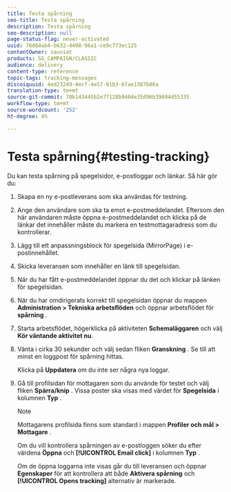 ```yaml
---
title: Testa spårning
seo-title: Testa spårning
description: Testa spårning
seo-description: null
page-status-flag: never-activated
uuid: 76d84ab4-b632-4498-96a1-ce9c773ec125
contentOwner: sauviat
products: SG_CAMPAIGN/CLASSIC
audience: delivery
content-type: reference
topic-tags: tracking-messages
discoiquuid: 4ed23249-4ecf-4e57-91b3-6fae1387bd6a
translation-type: tm+mt
source-git-commit: 70b143445b2e77128b9404e35d96b39694d55335
workflow-type: tm+mt
source-wordcount: '252'
ht-degree: 4%

---
```



# Testa spårning{#testing-tracking}

Du kan testa spårning på spegelsidor, e-postloggar och länkar. Så här gör du:

1. Skapa en ny e-postleverans som ska användas för testning.
1. Ange den användare som ska ta emot e-postmeddelandet. Eftersom den här användaren måste öppna e-postmeddelandet och klicka på de länkar det innehåller måste du markera en testmottagaradress som du kontrollerar.
1. Lägg till ett anpassningsblock för spegelsida (MirrorPage) i e-postinnehållet.
1. Skicka leveransen som innehåller en länk till spegelsidan.
1. När du har fått e-postmeddelandet öppnar du det och klickar på länken för spegelsidan.
1. När du har omdirigerats korrekt till spegelsidan öppnar du mappen **Administration > Tekniska arbetsflöden** och öppnar arbetsflödet för **spårning** .
1. Starta arbetsflödet, högerklicka på aktiviteten **Schemaläggaren** och välj **Kör väntande aktivitet nu**.
1. Vänta i cirka 30 sekunder och välj sedan fliken **Granskning** . Se till att minst en loggpost för spårning hittas.

   Klicka på **Uppdatera** om du inte ser några nya loggar.

1. Gå till profilsidan för mottagaren som du använde för testet och välj fliken **Spärra/knip** . Vissa poster ska visas med värdet för **Spegelsida** i kolumnen **Typ** .

   >[!NOTE]
   >
   >Mottagarens profilsida finns som standard i mappen **Profiler och mål > Mottagare** .

   Om du vill kontrollera spårningen av e-postloggen söker du efter värdena **Öppna** och **[!UICONTROL Email click]** i kolumnen **Typ** .

   Om de öppna loggarna inte visas går du till leveransen och öppnar **Egenskaper** för att kontrollera att både **Aktivera spårning** och **[!UICONTROL Opens tracking]** alternativ är markerade.

